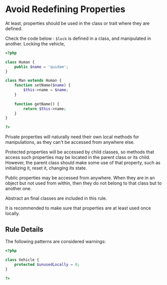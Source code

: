 <!-- Good Practices -->
# Avoid Redefining Properties

At least, properties should be used in the class or trait where they are defined. 

Check the code below : `$lock` is defined in a class, and manipulated in another. Locking the vehicle, 

```php
<?php

class Human {
	public $name = 'quidam';
}

class Man extends Human {
	function setName($name) { 
		$this->name = $name;
	}
	
	function getName() { 
		return $this->name;
	}
}

?>
```

Private properties will naturally need their own local methods for manipulations, as they can't be accessed from anywhere else. 

Protected properties will be accessed by child classes, so methods that access such properties may be located in the parent class or its child. However, the parent class should make some use of that property, such as initializing it, reset it, changing its state.  

Public properties may be accessed from anywhere. When they are in an object but not used from within, then they do not belong to that class but to another one. 

Abstract an final classes are included in this rule.

It is recommended to make sure that properties are at least used once locally. 

## Rule Details

The following patterns are considered warnings:

```php
<?php

class Vehicle {
	protected $unusedLocally = 0;
}

?>
```

<!--
### Options

## When Not To Use It

## Further Readings
-->

